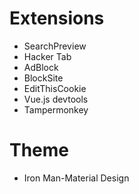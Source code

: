 # Extensions

- SearchPreview
- Hacker Tab
- AdBlock
- BlockSite
- EditThisCookie
- Vue.js devtools
- Tampermonkey

# Theme

- Iron Man-Material Design
